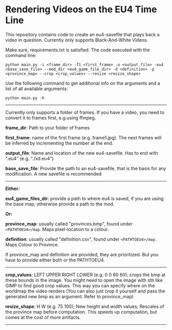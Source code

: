 # Rendering Videos on the EU4 Time Line

This repository contains code to create an eu4-savefile that plays back a video in question. Currently only supports Black-And-White Videos.

Make sure, requirements.txt is satisfied. The code executed with the command line:

`python main.py -i <frame_dir> -f1 <first_frame> -o <output_file> -eu4 <base_save_file> --mod_dir <eu4_game_file_dir> -d <definition> -p <province_map> --crop <crop_values> --resize <resize_shape>`

Use the following command to get additional info on the arguments and a list of all available arguments:

`python main.py -h`

----
Currently only supports a folder of frames. If you have a video, you need to convert it to frames first, e.g.using ffmpeg.

**frame_dir**: Path to your folder of frames

**first_frame**: name of the first frame (e.g. frame1.jpg). The next frames will be inferred by incrementing the number at the end.

**output_file**: Name and location of the new eu4-savefile. Has to end with ".eu4" (e.g. "./xd.eu4")

**base_save_file**: Provide the path to an eu4-savefile, that is the basis for any modification. A new savefile is recommended

-----
**Either:**

**eu4_game_files_dir**: provide a path to where eu4 is saved, if you are using the base map, otherwise provide a path to the mod.

**Or:**

**province_map**: usually called "provinces.bmp", found under `<PATHTOEU4>/map`. Maps pixel-location to a colour.

**definition**: usually called "definition.csv", found under `<PATHTOEU4>/map`. Maps Colour to Province.

If province_map and definition are provided, they are prioritized. But you have to provide either both or the PATHTOEU4. 

----- 
**crop_values**: LEFT UPPER RIGHT LOWER (e.g. 0 0 60 60); crops the bmp at these bounds in the image. You might need to open the image with sth like GIMP to find good crop values. This way you can specify where on the worldmap the video renders (You can also just crop it yourself and pass the generated new bmp as an argument. Refer to province_map)

**resize_shape**: H W (e.g. 75 100); New height and width values; Rescales of the province map before computation. This speeds up computation, but comes at the cost of more artifacts.

---

